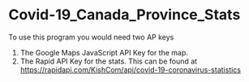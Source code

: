 # Covid-19_Canada_Province_Stats

To use this program you would need two AP keys
1. The Google Maps JavaScript API Key for the map.
2. The Rapid API Key for the stats.
This can be found at https://rapidapi.com/KishCom/api/covid-19-coronavirus-statistics
